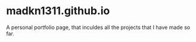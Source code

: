 # madkn1311.github.io

A personal portfolio page, that inculdes all the projects that I have made so far.
